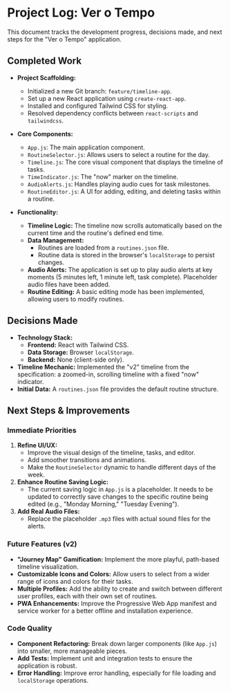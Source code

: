 # Project Log: Ver o Tempo

This document tracks the development progress, decisions made, and next steps for the "Ver o Tempo" application.

## Completed Work

*   **Project Scaffolding:**
    *   Initialized a new Git branch: `feature/timeline-app`.
    *   Set up a new React application using `create-react-app`.
    *   Installed and configured Tailwind CSS for styling.
    *   Resolved dependency conflicts between `react-scripts` and `tailwindcss`.

*   **Core Components:**
    *   `App.js`: The main application component.
    *   `RoutineSelector.js`: Allows users to select a routine for the day.
    *   `Timeline.js`: The core visual component that displays the timeline of tasks.
    *   `TimeIndicator.js`: The "now" marker on the timeline.
    *   `AudioAlerts.js`: Handles playing audio cues for task milestones.
    *   `RoutineEditor.js`: A UI for adding, editing, and deleting tasks within a routine.

*   **Functionality:**
    *   **Timeline Logic:** The timeline now scrolls automatically based on the current time and the routine's defined end time.
    *   **Data Management:**
        *   Routines are loaded from a `routines.json` file.
        *   Routine data is stored in the browser's `localStorage` to persist changes.
    *   **Audio Alerts:** The application is set up to play audio alerts at key moments (5 minutes left, 1 minute left, task complete). Placeholder audio files have been added.
    *   **Routine Editing:** A basic editing mode has been implemented, allowing users to modify routines.

## Decisions Made

*   **Technology Stack:**
    *   **Frontend:** React with Tailwind CSS.
    *   **Data Storage:** Browser `localStorage`.
    *   **Backend:** None (client-side only).
*   **Timeline Mechanic:** Implemented the "v2" timeline from the specification: a zoomed-in, scrolling timeline with a fixed "now" indicator.
*   **Initial Data:** A `routines.json` file provides the default routine structure.

## Next Steps & Improvements

### Immediate Priorities

1.  **Refine UI/UX:**
    *   Improve the visual design of the timeline, tasks, and editor.
    *   Add smoother transitions and animations.
    *   Make the `RoutineSelector` dynamic to handle different days of the week.
2.  **Enhance Routine Saving Logic:**
    *   The current saving logic in `App.js` is a placeholder. It needs to be updated to correctly save changes to the specific routine being edited (e.g., "Monday Morning," "Tuesday Evening").
3.  **Add Real Audio Files:**
    *   Replace the placeholder `.mp3` files with actual sound files for the alerts.

### Future Features (v2)

*   **"Journey Map" Gamification:** Implement the more playful, path-based timeline visualization.
*   **Customizable Icons and Colors:** Allow users to select from a wider range of icons and colors for their tasks.
*   **Multiple Profiles:** Add the ability to create and switch between different user profiles, each with their own set of routines.
*   **PWA Enhancements:** Improve the Progressive Web App manifest and service worker for a better offline and installation experience.

### Code Quality

*   **Component Refactoring:** Break down larger components (like `App.js`) into smaller, more manageable pieces.
*   **Add Tests:** Implement unit and integration tests to ensure the application is robust.
*   **Error Handling:** Improve error handling, especially for file loading and `localStorage` operations.
